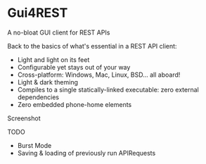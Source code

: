 # Gui4REST
A no-bloat GUI client for REST APIs

Back to the basics of what's essential in a REST API client:
- Light and light on its feet
- Configurable yet stays out of your way
- Cross-platform: Windows, Mac, Linux, BSD... all aboard!
- Light & dark theming
- Compiles to a single statically-linked executable: zero external dependencies
- Zero embedded phone-home elements

Screenshot

TODO
- Burst Mode
- Saving & loading of previously run APIRequests
